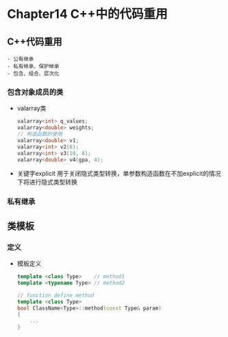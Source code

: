 # Chapter14 C++中的代码重用
## C++代码重用
    - 公有继承
    - 私有继承、保护继承
    - 包含、组合、层次化
### 包含对象成员的类
- valarray类
    ```c++
    valarray<int> q_values;
    valarray<double> weights;
    // 构造函数的使用
    valarray<double> v1;
    valarray<int> v2(8);
    valarray<int> v3(10, 8);
    valarray<double> v4(gpa, 4);
    ```
- 关键字explicit
    用于关闭隐式类型转换，单参数构造函数在不加explicit的情况下将进行隐式类型转换

### 私有继承
	

## 类模板 
### 定义
- 模板定义
	```c++
	template <class Type>    // method1
	template <typename Type> // method2
	
	// function define method
	template <class Type>
	bool ClassName<Type>::method(const Type& param)
	{
		...
	}
	```
